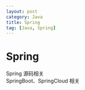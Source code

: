 ```yaml
---
layout: post
category: Java
title: Spring
tag: [Java, Spring]
---
```

# Spring

Spring 源码相关  
SpringBoot、SpringCloud 相关  


